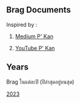 ## Brag Documents

Inspired by :  
1. [Medium P' Kan](https://medium.com/odds-team/%E0%B8%9B%E0%B8%A3%E0%B8%B0%E0%B9%82%E0%B8%A2%E0%B8%8A%E0%B8%99%E0%B9%8C%E0%B8%82%E0%B8%AD%E0%B8%87%E0%B8%81%E0%B8%B2%E0%B8%A3%E0%B9%80%E0%B8%82%E0%B8%B5%E0%B8%A2%E0%B8%99-brag-document-bde6b0bc57bb)

2. [YouTube P' Kan](https://www.youtube.com/watch?v=xv3XnW_eDJI)

## Years

Brag ในแต่ละปี (ปีล่าสุดอยู่บนสุด)

[2023](https://github.com/S1CKK/brag-documents/blob/main/2023.md)
